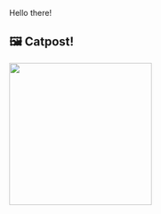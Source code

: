 Hello there!



## 🖼️ Catpost!

<sub>
    <img src="https://cdn2.thecatapi.com/images/MTc5Nzg0MQ.jpg" height="256">
</sub>

